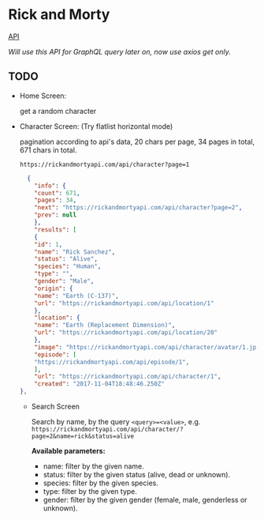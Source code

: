# Rick and Morty
[API](https://rickandmortyapi.com/)

*Will use this API for GraphQL query later on, now use axios get only.*

## TODO
- Home Screen: 

  get a random character

- Character Screen: (Try flatlist horizontal mode)

  pagination according to api's data, 20 chars per page, 34 pages in total, 671 chars in total.

  `https://rickandmortyapi.com/api/character?page=1`

  ```json
    {
      "info": {
      "count": 671,
      "pages": 34,
      "next": "https://rickandmortyapi.com/api/character?page=2",
      "prev": null
      },
      "results": [
      {
      "id": 1,
      "name": "Rick Sanchez",
      "status": "Alive",
      "species": "Human",
      "type": "",
      "gender": "Male",
      "origin": {
      "name": "Earth (C-137)",
      "url": "https://rickandmortyapi.com/api/location/1"
      },
      "location": {
      "name": "Earth (Replacement Dimension)",
      "url": "https://rickandmortyapi.com/api/location/20"
      },
      "image": "https://rickandmortyapi.com/api/character/avatar/1.jpeg",
      "episode": [
      "https://rickandmortyapi.com/api/episode/1",
      ],
      "url": "https://rickandmortyapi.com/api/character/1",
      "created": "2017-11-04T18:48:46.250Z"
  },
  ```

  - Search Screen

    Search by name, by the query `<query>=<value>`, e.g.   
    `https://rickandmortyapi.com/api/character/?page=2&name=rick&status=alive`

    **Available parameters:**

    - name: filter by the given name.
    - status: filter by the given status (alive, dead or unknown).
    - species: filter by the given species.
    - type: filter by the given type.
    - gender: filter by the given gender (female, male, genderless or unknown).
